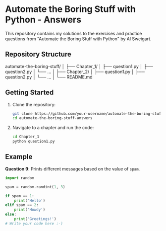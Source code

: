 # Automate the Boring Stuff with Python - Answers

This repository contains my solutions to the exercises and practice questions from "Automate the Boring Stuff with Python" by Al Sweigart.

## Repository Structure

automate-the-boring-stuff/
│
├── Chapter_1/
│ ├── question1.py
│ ├── question2.py
│ └── ...
│
├── Chapter_2/
│ ├── question1.py
│ ├── question2.py
│ └── ...
│
└── README.md
## Getting Started

1. Clone the repository:
    ```sh
    git clone https://github.com/your-username/automate-the-boring-stuff-answers.git
    cd automate-the-boring-stuff-answers
    ```

2. Navigate to a chapter and run the code:
    ```sh
    cd Chapter_1
    python question1.py
    ```

## Example

**Question 9**: Prints different messages based on the value of `spam`.

```python
import random

spam = random.randint(1, 3)

if spam == 1:
    print('Hello')
elif spam == 2:
    print('Howdy')
else:
    print('Greetings!')
# Write your code here :-)
